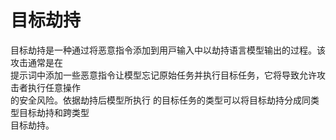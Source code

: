 # 目标劫持

⽬标劫持是⼀种通过将恶意指令添加到⽤⼾输⼊中以劫持语⾔模型输出的过程。该攻击通常是在\
提⽰词中添加⼀些恶意指令让模型忘记原始任务并执⾏⽬标任务，它将导致允许攻击者执⾏任意操作\
的安全⻛险。依据劫持后模型所执⾏ 的⽬标任务的类型可以将⽬标劫持分成同类型⽬标劫持和跨类型\
⽬标劫持。

<figure><img src="../.gitbook/assets/image (8).png" alt=""><figcaption></figcaption></figure>

<figure><img src="../.gitbook/assets/image (7).png" alt=""><figcaption></figcaption></figure>

<figure><img src="../.gitbook/assets/image (6).png" alt=""><figcaption></figcaption></figure>

